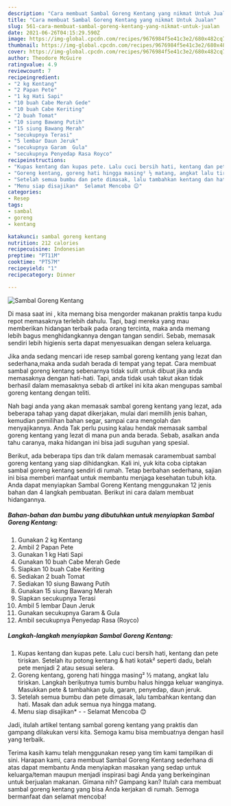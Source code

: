 ```yaml
---
description: "Cara membuat Sambal Goreng Kentang yang nikmat Untuk Jualan"
title: "Cara membuat Sambal Goreng Kentang yang nikmat Untuk Jualan"
slug: 561-cara-membuat-sambal-goreng-kentang-yang-nikmat-untuk-jualan
date: 2021-06-26T04:15:29.590Z
image: https://img-global.cpcdn.com/recipes/9676984f5e41c3e2/680x482cq70/sambal-goreng-kentang-foto-resep-utama.jpg
thumbnail: https://img-global.cpcdn.com/recipes/9676984f5e41c3e2/680x482cq70/sambal-goreng-kentang-foto-resep-utama.jpg
cover: https://img-global.cpcdn.com/recipes/9676984f5e41c3e2/680x482cq70/sambal-goreng-kentang-foto-resep-utama.jpg
author: Theodore McGuire
ratingvalue: 4.9
reviewcount: 7
recipeingredient:
- "2 kg Kentang"
- "2 Papan Pete"
- "1 kg Hati Sapi"
- "10 buah Cabe Merah Gede"
- "10 buah Cabe Keriting"
- "2 buah Tomat"
- "10 siung Bawang Putih"
- "15 siung Bawang Merah"
- "secukupnya Terasi"
- "5 lembar Daun Jeruk"
- "secukupnya Garam  Gula"
- "secukupnya Penyedap Rasa Royco"
recipeinstructions:
- "Kupas kentang dan kupas pete. Lalu cuci bersih hati, kentang dan pete tiriskan. Setelah itu potong kentang &amp; hati kotak² seperti dadu, belah pete menjadi 2 atau sesuai selera."
- "Goreng kentang, goreng hati hingga masing² ½ matang, angkat lalu tiriskan. Langkah beriķutnya tumis bumbu halus hingga keluar wanginya. Masukkan pete &amp; tambahkan gula, garam, penyedap, daun jeruk."
- "Setelah semua bumbu dan pete dimasak, lalu tambahkan kentang dan hati. Masak dan aduk semua nya hingga matang."
- "Menu siap disajikan*  Selamat Mencoba 😊"
categories:
- Resep
tags:
- sambal
- goreng
- kentang

katakunci: sambal goreng kentang 
nutrition: 212 calories
recipecuisine: Indonesian
preptime: "PT11M"
cooktime: "PT57M"
recipeyield: "1"
recipecategory: Dinner

---
```



![Sambal Goreng Kentang](https://img-global.cpcdn.com/recipes/9676984f5e41c3e2/680x482cq70/sambal-goreng-kentang-foto-resep-utama.jpg)

Di masa  saat ini , kita memang bisa mengorder makanan praktis tanpa kudu repot memasaknya terlebih dahulu. Tapi, bagi mereka yang mau memberikan hidangan terbaik pada orang tercinta, maka anda memang lebih bagus menghidangkannya dengan tangan sendiri. Sebab, memasak sendiri lebih higienis serta dapat menyesuaikan dengan selera keluarga.

Jika anda sedang mencari ide resep sambal goreng kentang yang lezat dan sederhana,maka anda sudah berada di tempat yang tepat. Cara membuat sambal goreng kentang  sebenarnya tidak sulit untuk dibuat jika anda memasaknya dengan hati-hati. Tapi, anda tidak usah takut akan tidak berhasil dalam memasaknya 
sebab di artikel ini kita akan mengupas sambal goreng kentang dengan teliti.  



Nah bagi anda yang akan memasak sambal goreng kentang yang lezat, ada beberapa tahap yang dapat dikerjakan, mulai dari memilih jenis bahan, kemudian pemilihan bahan segar, sampai cara mengolah dan menyajikannya. Anda Tak perlu pusing kalau hendak memasak sambal goreng kentang yang lezat di mana pun anda berada. Sebab, asalkan anda  tahu caranya, maka hidangan ini bisa jadi suguhan yang spesial.

Berikut, ada beberapa tips dan trik dalam memasak caramembuat sambal goreng kentang yang siap dihidangkan. Kali ini, yuk kita coba ciptakan sambal goreng kentang sendiri di rumah. Tetap berbahan sederhana, sajian ini bisa memberi manfaat untuk membantu menjaga kesehatan tubuh kita. Anda dapat menyiapkan Sambal Goreng Kentang menggunakan 12 jenis bahan dan 4 langkah pembuatan. Berikut ini cara dalam membuat hidangannya.

<!--inarticleads1-->

##### Bahan-bahan dan bumbu yang dibutuhkan untuk menyiapkan Sambal Goreng Kentang:

1. Gunakan 2 kg Kentang
1. Ambil 2 Papan Pete
1. Gunakan 1 kg Hati Sapi
1. Gunakan 10 buah Cabe Merah Gede
1. Siapkan 10 buah Cabe Keriting
1. Sediakan 2 buah Tomat
1. Sediakan 10 siung Bawang Putih
1. Gunakan 15 siung Bawang Merah
1. Siapkan secukupnya Terasi
1. Ambil 5 lembar Daun Jeruk
1. Gunakan secukupnya Garam &amp; Gula
1. Ambil secukupnya Penyedap Rasa (Royco)




<!--inarticleads2-->

##### Langkah-langkah menyiapkan Sambal Goreng Kentang:

1. Kupas kentang dan kupas pete. Lalu cuci bersih hati, kentang dan pete tiriskan. Setelah itu potong kentang &amp; hati kotak² seperti dadu, belah pete menjadi 2 atau sesuai selera.
1. Goreng kentang, goreng hati hingga masing² ½ matang, angkat lalu tiriskan. Langkah beriķutnya tumis bumbu halus hingga keluar wanginya. Masukkan pete &amp; tambahkan gula, garam, penyedap, daun jeruk.
1. Setelah semua bumbu dan pete dimasak, lalu tambahkan kentang dan hati. Masak dan aduk semua nya hingga matang.
1. Menu siap disajikan* -  - Selamat Mencoba 😊




Jadi, itulah artikel tentang  sambal goreng kentang  yang praktis dan gampang dilakukan versi kita. Semoga kamu bisa membuatnya dengan hasil yang terbaik. 

Terima kasih kamu telah menggunakan resep yang tim kami tampilkan di sini. Harapan kami, cara membuat  Sambal Goreng Kentang sederhana di atas dapat membantu Anda menyiapkan masakan yang sedap untuk keluarga/teman maupun menjadi inspirasi bagi Anda yang berkeinginan untuk berjualan makanan. Gimana nih? Gampang kan? Itulah cara membuat sambal goreng kentang yang bisa Anda kerjakan di rumah. Semoga bermanfaat dan selamat mencoba!

